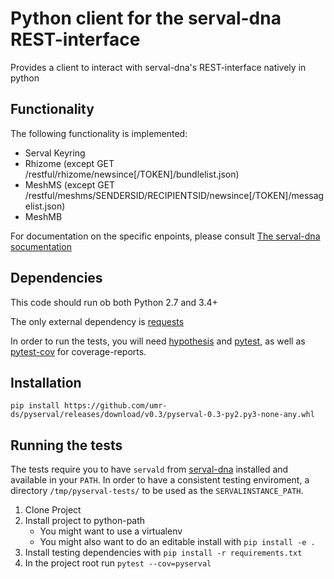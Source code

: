 # Python client for the serval-dna REST-interface

Provides a client to interact with serval-dna's REST-interface natively in python

## Functionality

The following functionality is implemented:

- Serval Keyring
- Rhizome (except GET /restful/rhizome/newsince[/TOKEN]/bundlelist.json)
- MeshMS (except GET /restful/meshms/SENDERSID/RECIPIENTSID/newsince[/TOKEN]/messagelist.json)
- MeshMB

For documentation on the specific enpoints, please consult [The serval-dna socumentation](https://github.com/servalproject/serval-dna/blob/development/doc/REST-API.md)

## Dependencies

This code should run ob both Python 2.7 and 3.4+

The only external dependency is [requests](https://github.com/requests/requests)

In order to run the tests, you will need [hypothesis](https://github.com/HypothesisWorks/hypothesis-python) and [pytest](https://github.com/pytest-dev/pytest), as well as [pytest-cov](https://github.com/pytest-dev/pytest-cov) for coverage-reports.

## Installation

`pip install https://github.com/umr-ds/pyserval/releases/download/v0.3/pyserval-0.3-py2.py3-none-any.whl`

## Running the tests

The tests require you to have `servald` from [serval-dna](https://github.com/servalproject/serval-dna) installed and available in your `PATH`. In order to have a consistent testing enviroment, a directory `/tmp/pyserval-tests/` to be used as the `SERVALINSTANCE_PATH`.

1. Clone Project
2. Install project to python-path
    - You might want to use a virtualenv
    - You might also want to do an editable install with `pip install -e .`
3. Install testing dependencies with `pip install -r requirements.txt`
4. In the project root run `pytest --cov=pyserval`
